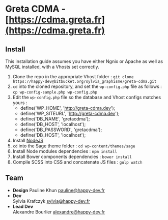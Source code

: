 # Greta CDMA - [https://cdma.greta.fr](https://cdma.greta.fr)

## Install

This installation guide assumes you have either Ngnix or Apache as well as MySQL installed, with a Vhosts set correctly.

1.  Clone the repo in the appropriate Vhost folder : `git clone https://happy-dev@bitbucket.org/sylvia_graphisme/greta-cdma.git`
2.  `cd` into the cloned repository, and set the `wp-config.php` file as follows : 
`cp wp-config-sample.php wp-config.php`
3.  Edit the `wp-config.php` file so the database and Vhost configs matches yours : 
    -  define('WP_HOME',     'http://greta-cdma.dev');
    -  define('WP_SITEURL',  'http://greta-cdma.dev');
    -  define('DB_NAME',     'gretacdma');
    -  define('DB_HOST',     'localhost');
    -  define('DB_PASSWORD', 'gretacdma');
    -  define('DB_HOST',     'localhost');
3.  Install [NodeJS](https://nodejs.org/en/)
4.  `cd` into the Sage theme folder : `cd wp-content/themes/sage`
5.  Install Node modules dependencies : `npm install`
6.  Install Bower components dependencies : `bower install`
7.  Compile SCSS into CSS and concatenate JS files : `gulp watch`


## Team
- __Design__
Pauline Khun [pauline@happy-dev.fr](mailto:pauline@happy-dev.fr)
- __Dev__  
Sylvia Krafczyk [sylvia@happy-dev.fr](mailto:sylvia@happy-dev.fr)
- __Lead Dev__  
Alexandre Bourlier [alexandre@happy-dev.fr](mailto:alexandre@happy-dev.fr)

